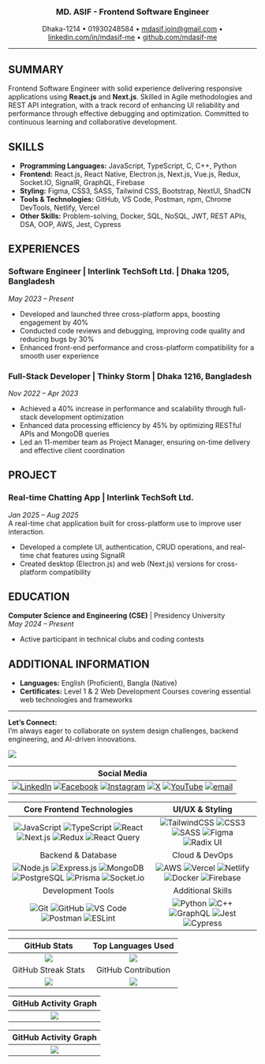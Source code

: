 <div align="center">
  
### MD. ASIF - Frontend Software Engineer  

Dhaka-1214 • 01930248584 • [mdasif.join@gmail.com](mailto:mdasif.join@gmail.com) •  [linkedin.com/in/mdasif-me](https://linkedin.com/in/mdasif-me) • [github.com/mdasif-me](https://github.com/mdasif-me)

</div>

---

## SUMMARY  
Frontend Software Engineer with solid experience delivering responsive applications using **React.js** and **Next.js**. Skilled in Agile methodologies and REST API integration, with a track record of enhancing UI reliability and performance through effective debugging and optimization. Committed to continuous learning and collaborative development.  

## SKILLS  

- **Programming Languages:** JavaScript, TypeScript, C, C++, Python  
- **Frontend:** React.js, React Native, Electron.js, Next.js, Vue.js, Redux, Socket.IO, SignalR, GraphQL, Firebase  
- **Styling:** Figma, CSS3, SASS, Tailwind CSS, Bootstrap, NextUI, ShadCN  
- **Tools & Technologies:** GitHub, VS Code, Postman, npm, Chrome DevTools, Netlify, Vercel  
- **Other Skills:** Problem-solving, Docker, SQL, NoSQL, JWT, REST APIs, DSA, OOP, AWS, Jest, Cypress  

## EXPERIENCES  

### **Software Engineer** | Interlink TechSoft Ltd. | Dhaka 1205, Bangladesh  
*May 2023 – Present*  
- Developed and launched three cross-platform apps, boosting engagement by 40%  
- Conducted code reviews and debugging, improving code quality and reducing bugs by 30%  
- Enhanced front-end performance and cross-platform compatibility for a smooth user experience  

### **Full-Stack Developer** | Thinky Storm | Dhaka 1216, Bangladesh  
*Nov 2022 – Apr 2023*  
- Achieved a 40% increase in performance and scalability through full-stack development optimization  
- Enhanced data processing efficiency by 45% by optimizing RESTful APIs and MongoDB queries  
- Led an 11-member team as Project Manager, ensuring on-time delivery and effective client coordination  

## PROJECT  

### **Real-time Chatting App** | Interlink TechSoft Ltd.  
*Jan 2025 – Aug 2025*  
A real-time chat application built for cross-platform use to improve user interaction.  
- Developed a complete UI, authentication, CRUD operations, and real-time chat features using SignalR  
- Created desktop (Electron.js) and web (Next.js) versions for cross-platform compatibility  

## EDUCATION  

**Computer Science and Engineering (CSE)** | Presidency University  
*May 2024 – Present*  
- Active participant in technical clubs and coding contests  

## ADDITIONAL INFORMATION  

- **Languages:** English (Proficient), Bangla (Native)  
- **Certificates:** Level 1 & 2 Web Development Courses covering essential web technologies and frameworks  

---

**Let’s Connect:**  
I’m always eager to collaborate on system design challenges, backend engineering, and AI-driven innovations.

![](https://komarev.com/ghpvc/?username=mdasif-me)

| Social Media |
|:---:|
| [![LinkedIn](https://img.shields.io/badge/LinkedIn-%230077B5.svg?logo=linkedin&logoColor=white)](https://linkedin.com/in/mdasif-me)  [![Facebook](https://img.shields.io/badge/Facebook-%231877F2.svg?logo=Facebook&logoColor=white)](https://facebook.com/mdasif.me) [![Instagram](https://img.shields.io/badge/Instagram-%23E4405F.svg?logo=Instagram&logoColor=white)](https://instagram.com/muhammadasif_cse) [![X](https://img.shields.io/badge/X-black.svg?logo=X&logoColor=white)](https://x.com/muhammadasifcse) [![YouTube](https://img.shields.io/badge/YouTube-%23FF0000.svg?logo=YouTube&logoColor=white)](https://youtube.com/@muhammadasif_cse) [![email](https://img.shields.io/badge/Email-D14836?logo=gmail&logoColor=white)](mailto:mdasif.me@outlook.com) |

| Core Frontend Technologies | UI/UX & Styling |
|:---:|:---:|
| ![JavaScript](https://img.shields.io/badge/JavaScript-%23F7DF1E.svg?style=flat-square&logo=javascript&logoColor=black) ![TypeScript](https://img.shields.io/badge/TypeScript-%23007ACC.svg?style=flat-square&logo=typescript&logoColor=white) ![React](https://img.shields.io/badge/React-%2320232a.svg?style=flat-square&logo=react&logoColor=%2361DAFB) ![Next.js](https://img.shields.io/badge/Next.js-black?style=flat-square&logo=next.js&logoColor=white) ![Redux](https://img.shields.io/badge/Redux-%23593d88.svg?style=flat-square&logo=redux&logoColor=white) ![React Query](https://img.shields.io/badge/React_Query-FF4154?style=flat-square&logo=react%20query&logoColor=white) | ![TailwindCSS](https://img.shields.io/badge/Tailwind-%2338B2AC.svg?style=flat-square&logo=tailwind-css&logoColor=white) ![CSS3](https://img.shields.io/badge/CSS3-%231572B6.svg?style=flat-square&logo=css3&logoColor=white) ![SASS](https://img.shields.io/badge/SASS-hotpink.svg?style=flat-square&logo=SASS&logoColor=white) ![Figma](https://img.shields.io/badge/Figma-%23F24E1E.svg?style=flat-square&logo=figma&logoColor=white) ![Radix UI](https://img.shields.io/badge/Radix_UI-161618.svg?style=flat-square&logo=radix-ui&logoColor=white) |
| Backend & Database | Cloud & DevOps |
| ![Node.js](https://img.shields.io/badge/Node.js-6DA55F?style=flat-square&logo=node.js&logoColor=white) ![Express.js](https://img.shields.io/badge/Express.js-%23404d59.svg?style=flat-square&logo=express&logoColor=%2361DAFB) ![MongoDB](https://img.shields.io/badge/MongoDB-%234ea94b.svg?style=flat-square&logo=mongodb&logoColor=white) ![PostgreSQL](https://img.shields.io/badge/PostgreSQL-%23316192.svg?style=flat-square&logo=postgresql&logoColor=white) ![Prisma](https://img.shields.io/badge/Prisma-3982CE?style=flat-square&logo=Prisma&logoColor=white) ![Socket.io](https://img.shields.io/badge/Socket.io-black?style=flat-square&logo=socket.io&badgeColor=010101) | ![AWS](https://img.shields.io/badge/AWS-%23FF9900.svg?style=flat-square&logo=amazon-aws&logoColor=white) ![Vercel](https://img.shields.io/badge/Vercel-%23000000.svg?style=flat-square&logo=vercel&logoColor=white) ![Netlify](https://img.shields.io/badge/Netlify-%23000000.svg?style=flat-square&logo=netlify&logoColor=#00C7B7) ![Docker](https://img.shields.io/badge/Docker-%230db7ed.svg?style=flat-square&logo=docker&logoColor=white) ![Firebase](https://img.shields.io/badge/Firebase-%23039BE5.svg?style=flat-square&logo=firebase) |
| Development Tools | Additional Skills |
| ![Git](https://img.shields.io/badge/Git-%23F05033.svg?style=flat-square&logo=git&logoColor=white) ![GitHub](https://img.shields.io/badge/GitHub-%23121011.svg?style=flat-square&logo=github&logoColor=white) ![VS Code](https://img.shields.io/badge/VS_Code-0078d4.svg?style=flat-square&logo=visual-studio-code&logoColor=white) ![Postman](https://img.shields.io/badge/Postman-FF6C37?style=flat-square&logo=postman&logoColor=white) ![ESLint](https://img.shields.io/badge/ESLint-4B3263?style=flat-square&logo=eslint&logoColor=white) | ![Python](https://img.shields.io/badge/Python-3670A0?style=flat-square&logo=python&logoColor=ffdd54) ![C++](https://img.shields.io/badge/C++-%2300599C.svg?style=flat-square&logo=c%2B%2B&logoColor=white) ![GraphQL](https://img.shields.io/badge/GraphQL-E10098?style=flat-square&logo=graphql&logoColor=white) ![Jest](https://img.shields.io/badge/Jest-323330?style=flat-square&logo=Jest&logoColor=white) ![Cypress](https://img.shields.io/badge/Cypress-17202C?style=flat-square&logo=cypress&logoColor=white) |

| GitHub Stats | Top Languages Used |
|:---:|:---:|
| <img src="https://github-readme-stats.vercel.app/api?username=mdasif-me&theme=dark&show_icons=true&hide_border=true&count_private=true&bg_color=0D1117" /> | <img src="https://github-readme-stats.vercel.app/api/top-langs/?username=mdasif-me&theme=dark&hide_border=true&layout=compact&bg_color=0D1117" /> 
| GitHub Streak Stats| GitHub Contribution |
| <img src="https://nirzak-streak-stats.vercel.app/?user=mdasif-me&theme=dark&hide_border=true&background=0D1117" /> | <img src="https://github-contributor-stats.vercel.app/api?username=mdasif-me&limit=5&theme=dark&hide_border=true&combine_all_yearly_contributions=true&bg_color=0D1117" /> |

| GitHub Activity Graph |
|:---:|
| <img src="https://github-readme-activity-graph.vercel.app/graph?username=mdasif-me&theme=dark&hide_border=true&layout=compact&bg_color=0D1117" /> |

| GitHub Activity Graph |
|:---:|
| <img src="https://github-trophies.vercel.app/?username=mdasif-me&theme=onestar&no-frame=true&bg_color=0D1117&margin-w=40&margin-h=20" /> |

